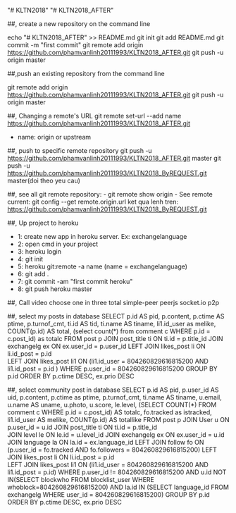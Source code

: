 "# KLTN2018" 
"# KLTN2018_AFTER" 

##, create a new repository on the command line

echo "# KLTN2018_AFTER" >> README.md
git init
git add README.md
git commit -m "first commit"
git remote add origin https://github.com/phamvanlinh20111993/KLTN2018_AFTER.git
git push -u origin master


##,push an existing repository from the command line

git remote add origin https://github.com/phamvanlinh20111993/KLTN2018_AFTER.git
git push -u origin master


##, Changing a remote's URL
git remote set-url --add name https://github.com/phamvanlinh20111993/KLTN2018_AFTER.git
- name: origin or upstream

##, push to specific remote repository
git push -u https://github.com/phamvanlinh20111993/KLTN2018_AFTER.git master
git push -u https://github.com/phamvanlinh20111993/KLTN2018_ByREQUEST.git master(doi theo yeu cau)

##, see all git remote repository:
    - git remote show origin
	- See remote current: git config --get remote.origin.url
		ket qua lenh tren: https://github.com/phamvanlinh20111993/KLTN2018_ByREQUEST.git


		
		
		
##, Up project to heroku
- 1: create new app in heroku server. Ex: exchangelanguage
- 2: open cmd in your project
- 3: heroku login
- 4: git init
- 5: heroku git:remote -a name 
						 (name = exchangelanguage)
- 6: git add .
- 7: git commit -am "first commit heroku"
- 8: git push heroku master

		
		
		
##, Call video choose one in three total
simple-peer
peerjs
socket.io p2p


##, select my posts in database
 SELECT p.id AS pid, p.content, p.ctime AS ptime, p.turnof_cmt, ti.id AS tid, ti.name AS tiname,
 li1.id_user as melike,  COUNT(p.id) AS total, (select count(*) from comment c WHERE p.id = c.post_id) 
 as totalc FROM post p  JOIN post_title ti ON ti.id = p.title_id  JOIN exchangelg ex 
 ON ex.user_id = p.user_id  LEFT JOIN likes_post li ON li.id_post = p.id  
 LEFT JOIN likes_post li1 ON (li1.id_user = 804260829616815200 AND li1.id_post = p.id ) 
 WHERE p.user_id = 804260829616815200 GROUP BY p.id ORDER BY p.ctime DESC, ex.prio DESC
 
##, select community post in database
 SELECT p.id AS pid, p.user_id AS uid, p.content, p.ctime as ptime,  p.turnof_cmt, 
 ti.name AS tiname, u.email, u.name AS uname,  u.photo, u.score, le.level, 
(SELECT COUNT(*) FROM comment c WHERE p.id = c.post_id) AS totalc, fo.tracked as istracked,
 li1.id_user AS melike, COUNT(p.id) AS totallike FROM post p 
 JOIN User u ON p.user_id = u.id 
 JOIN post_title ti ON ti.id = p.title_id  
 JOIN level le ON le.id = u.level_id 
 JOIN exchangelg ex ON ex.user_id = u.id 
 JOIN language la ON la.id = ex.language_id 
 LEFT JOIN follow fo ON (p.user_id = fo.tracked AND fo.followers = 804260829616815200) 
 LEFT JOIN likes_post li ON li.id_post = p.id  
 LEFT JOIN likes_post li1 ON (li1.id_user = 804260829616815200 AND li1.id_post = p.id) 
 WHERE p.user_id != 804260829616815200 
 AND u.id NOT IN(SELECT blockwho FROM blocklist_user 
 WHERE whoblock=804260829616815200) AND la.id IN (SELECT language_id 
 FROM exchangelg WHERE user_id = 804260829616815200) 
 GROUP BY p.id 
 ORDER BY p.ctime DESC, ex.prio DESC
